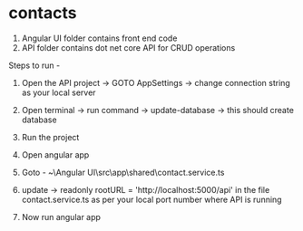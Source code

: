 # contacts

1. Angular UI folder contains front end code
2. API folder contains dot net core API for CRUD operations

Steps to run -
1. Open the API project -> GOTO AppSettings -> change connection string as your local server
2. Open terminal -> run command -> update-database -> this should create database
3. Run the project

4. Open angular app
5. Goto - ~\Angular UI\src\app\shared\contact.service.ts
6. update -> readonly rootURL = 'http://localhost:5000/api' in the file contact.service.ts as per your local port number where API is running 
7. Now run angular app
